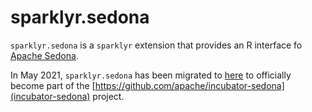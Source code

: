 # sparklyr.sedona

`sparklyr.sedona` is a `sparklyr` extension that provides an R interface fo
 [Apache Sedona](https://sedona.apache.org/).

In May 2021, `sparklyr.sedona` has been migrated to
[here](https://github.com/apache/incubator-sedona/tree/master/R/sparklyr.sedona) to officially
become part of the [https://github.com/apache/incubator-sedona](incubator-sedona) project.

